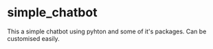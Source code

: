 # simple_chatbot
This a simple chatbot using pyhton and some of it's packages. Can be customised easily.
